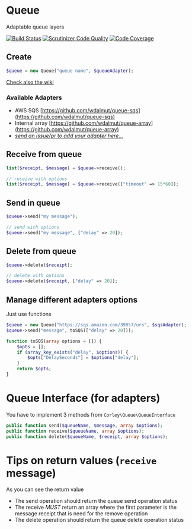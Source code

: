 # Queue

Adaptable queue layers

[![Build Status](https://travis-ci.org/wdalmut/queue.svg?branch=master)](https://travis-ci.org/wdalmut/queue)
[![Scrutinizer Code Quality](https://scrutinizer-ci.com/g/wdalmut/queue/badges/quality-score.png?b=master)](https://scrutinizer-ci.com/g/wdalmut/queue/?branch=master)
[![Code Coverage](https://scrutinizer-ci.com/g/wdalmut/queue/badges/coverage.png?b=master)](https://scrutinizer-ci.com/g/wdalmut/queue/?branch=master)

## Create

```php
$queue = new Queue("queue name", $queueAdapter);
```

[Check also the wiki](https://github.com/wdalmut/queue/wiki)

### Available Adapters

 * AWS SQS [https://github.com/wdalmut/queue-sqs](https://github.com/wdalmut/queue-sqs)
 * Internal array [https://github.com/wdalmut/queue-array](https://github.com/wdalmut/queue-array)
 * [_send an issue/pr to add your adapter here..._](#interface)

## Receive from queue

```php
list($receipt, $message) = $queue->receive();

// receive with options
list($receipt, $message) = $queue->receive(["timeout" => 15*60]);
```

## Send in queue

```php
$queue->send("my message");

// send with options
$queue->send("my message", ["delay" => 20]);
```

## Delete from queue

```php
$queue->delete($receipt);

// delete with options
$queue->delete($receipt, ["delay" => 20]);
```

## Manage different adapters options

Just use functions

```php
$queue = new Queue("https://sqs.amazon.com/39857/urs", $sqsAdapter);
$queue->send("message", toSQS(["delay" => 20]));

function toSQS(array options = []) {
    $opts = [];
    if (array_key_exists("delay", $options)) {
        $opts["DelaySeconds"] = $options["delay"];
    }
    return $opts;
}
```

# Queue Interface (for adapters) <a name="interface"></a>

You have to implement 3 methods from `Corley\Queue\QueueInterface`

```php
public function send($queueName, $message, array $options);
public function receive($queueName, array $options);
public function delete($queueName, $receipt, array $options);
```

# Tips on return values (`receive` message)

As you can see the return value

 * The send operation should return the queue send operation status
 * The receive *MUST* return an array where the first parameter is the message
   receipt that is need for the remove operation
 * The delete operation should return the queue delete operation status

